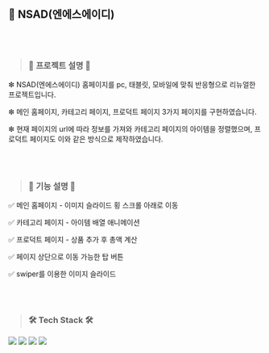## 👖 NSAD(엔에스에이디)


<br/><br/>
>
> ###  📝 프로젝트 설명 📝
>


  ❇ NSAD(엔에스에이디) 홈페이지를 pc, 태블릿, 모바일에 맞춰 반응형으로 리뉴얼한 프로젝트입니다.
  
  
  ❇ 메인 홈페이지, 카테고리 페이지, 프로덕트 페이지 3가지 페이지를 구현하였습니다.
  
  
  ❇ 현재 페이지의 url에 따라 정보를 가져와 카테고리 페이지의 아이템을 정렬했으며, 프로덕트 페이지도 이와 같은 방식으로 제작하였습니다.

<br/><br/>
>
> ###  📝 기능 설명 📝
> 


  ✅ 메인 홈페이지 - 이미지 슬라이드 횡 스크롤 아래로 이동
  
  
  ✅ 카테고리 페이지 - 아이템 배열 애니메이션
  
  
  ✅ 프로덕트 페이지 - 상품 추가 후 총액 계산
  
  
  ✅ 페이지 상단으로 이동 가능한 탑 버튼
  
  
  ✅ swiper를 이용한 이미지 슬라이드
 
<br/><br/>
>
> ###  🛠 Tech Stack 🛠
>

<p>
  <img src="https://img.shields.io/badge/html5-E34F26?style=for-the-badge&logo=html5&logoColor=white">
  <img src="https://img.shields.io/badge/css-1572B6?style=for-the-badge&logo=css3&logoColor=white">
  <img src="https://img.shields.io/badge/javascript-F7DF1E?style=for-the-badge&logo=javaScipt&logoColor=black"/>
  <img src="https://img.shields.io/badge/jquery-0769AD?style=for-the-badge&logo=jquery&logoColor=white">
</p>
   
  
